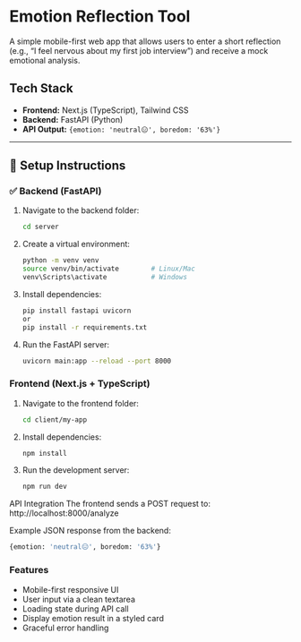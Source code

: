 #  Emotion Reflection Tool

A simple mobile-first web app that allows users to enter a short reflection (e.g., “I feel nervous about my first job interview”) and receive a mock emotional analysis.

##  Tech Stack

- **Frontend:** Next.js (TypeScript), Tailwind CSS
- **Backend:** FastAPI (Python)
- **API Output:** `{emotion: 'neutral😑', boredom: '63%'}`

---

## 🧩 Setup Instructions

### ✅ Backend (FastAPI)

1. Navigate to the backend folder:
   ```bash
   cd server
   ```

2. Create a virtual environment:
   ```bash
   python -m venv venv
   source venv/bin/activate        # Linux/Mac
   venv\Scripts\activate           # Windows
   ```

3. Install dependencies:
   ```bash
   pip install fastapi uvicorn
   or
   pip install -r requirements.txt
   ```

4. Run the FastAPI server:
   ```bash
   uvicorn main:app --reload --port 8000
   ```


### Frontend (Next.js + TypeScript)

1. Navigate to the frontend folder:
   ```bash
   cd client/my-app
   ```

2. Install dependencies:
   ```bash
   npm install
   ```

3. Run the development server:
   ```bash
   npm run dev
   ```


API Integration
The frontend sends a POST request to: http://localhost:8000/analyze

Example JSON response from the backend:
```bash
{emotion: 'neutral😑', boredom: '63%'}
```


### Features
- Mobile-first responsive UI
- User input via a clean textarea
- Loading state during API call
- Display emotion result in a styled card
- Graceful error handling
   
   
      
   
